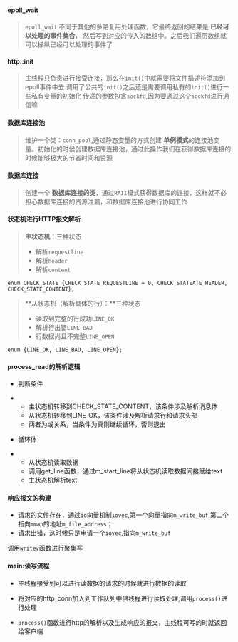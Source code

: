 #### epoll_wait
> `epoll_wait` 不同于其他的多路复用处理函数，它最终返回的结果是 **已经可以处理的事件集合**，
> 然后写到对应的传入的数组中。之后我们遍历数组就可以操纵已经可以处理的事件了

#### http::init
> 主线程只负责进行接受连接，那么在`init()`中就需要将文件描述符添加到epoll事件中去
> 调用了公共的`init()`之后还是需要调用私有的`init()`进行一些私有变量的初始化
> 传递的参数包含`sockfd`,因为要通过这个`sockfd`进行通信嘛

#### 数据库连接池

> 维护一个类：`conn_pool`,通过静态变量的方式创建 **单例模式**的连接池变量。初始化的时候创建数据库连接池，通过此操作我们在获得数据库连接的时候能够极大的节省时间和资源

#### 数据库连接

> 创建一个 **数据库连接的类**，通过`RAII`模式获得数据库的连接，这样就不必担心数据库连接的资源泄漏，和数据库连接池进行协同工作

#### 状态机进行HTTP报文解析

> **主状态机**：三种状态
>
> - 解析`requestline`
> - 解析`header`
> - 解析`content`

`enum CHECK_STATE {CHECK_STATE_REQUESTLINE = 0, CHECK_STATEATE_HEADER, CHECK_STATE_CONTENT};`

> **从状态机（解析具体的行）：**三种状态
>
> - 读取到完整的行成功`LINE_OK`
> - 解析行出错`LINE_BAD`
> - 行数据尚且不完整`LINE_OPEN`

`enum {LINE_OK, LINE_BAD, LINE_OPEN};`

#### process_read的解析逻辑

- 判断条件

- - 主状态机转移到CHECK_STATE_CONTENT，该条件涉及解析消息体
  - 从状态机转移到LINE_OK，该条件涉及解析请求行和请求头部
  - 两者为或关系，当条件为真则继续循环，否则退出

- 循环体

- - 从状态机读取数据
  - 调用get_line函数，通过m_start_line将从状态机读取数据间接赋给text
  - 主状态机解析text


#### 响应报文的构建
  - 请求的文件存在，通过`io`向量机制`iovec`,第一个向量指向`m_write_buf`,第二个指向`mmap`的地址`m_file_address`；
  - 请求出错，这时候只是申请一个`iovec`,指向`m_write_buf`

  调用`writev`函数进行聚集写


#### main:读写流程

- 主线程接受到可以进行读数据的请求的时候就进行数据的读取

- 将对应的http_conn加入到工作队列中供线程进行读取处理,调用`process()`进行处理

- `process()`函数进行http的解析以及生成响应的报文，主线程可写的时就返回给客户端